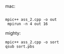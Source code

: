  
 mac:

```shell 

mpic++ ass_2.cpp -o out
 mpirun -n 4 out 16

```

mighty:

```shell
mpic++ ass_2.cpp -o sort
qsub sort.pbs

```
